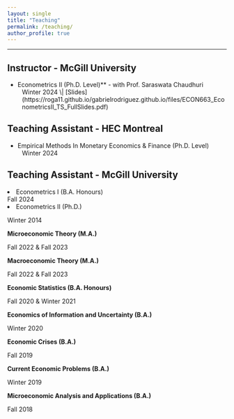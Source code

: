 ```yaml
---
layout: single
title: "Teaching"
permalink: /teaching/
author_profile: true
---
```

---
## Instructor - McGill University
<ul>
  <li>Econometrics II (Ph.D.  Level)** - with Prof. Saraswata Chaudhuri
    <div style="margin-left: 10px;"> Winter 2024 \| [Slides](https://roga11.github.io/gabrielrodriguez.github.io/files/ECON663_EconometricsII_TS_FullSlides.pdf) </div>
  </li>
</ul>


## Teaching Assistant - HEC Montreal
<ul>
  <li>Empirical Methods In Monetary Economics & Finance (Ph.D. Level)
    <div style="margin-left: 10px;"> Winter 2024 </div>
  </li>
</ul>

## Teaching Assistant - McGill University

<li>Econometrics I (B.A. Honours)</li>
Fall 2024

<li>Econometrics II (Ph.D.)</li>

Winter 2014

**Microeconomic Theory (M.A.)**

Fall 2022 \& Fall 2023

**Macroeconomic Theory (M.A.)**

Fall 2022 \& Fall 2023

**Economic Statistics (B.A. Honours)**

Fall 2020 \& Winter 2021

**Economics of Information and Uncertainty (B.A.)**

Winter 2020

**Economic Crises (B.A.)**

Fall 2019

**Current Economic Problems (B.A.)**

Winter 2019

**Microeconomic Analysis and Applications (B.A.)**

Fall 2018





